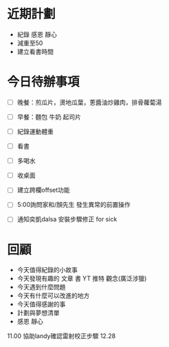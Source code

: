 # 近期計劃
- 紀錄 感恩 靜心
- 減重至50
- 建立看書時間

# 今日待辦事項
- [ ] 晚餐：煎瓜片，燙地瓜葉，蔥醬油炒雞肉，排骨蘿蔔湯
- [ ] 早餐：麵包 牛奶 起司片
- [ ] 紀錄運動體重
- [ ] 看書
- [ ] 多喝水
- [ ] 收桌面
- [ ] 建立跨欄offset功能
- [ ] 5:00詢問家和/顏先生 發生異常的前置操作
- [ ] 通知奕凱dalsa 安裝步驟修正 for sick


# 回顧
- 今天值得紀錄的小故事
- 今天發現有趣的 文章 書 YT 推特 觀念(廣泛涉獵)
- 今天遇到什麼問題
- 今天有什麼可以改進的地方
- 今天值得感謝的事
- 計劃與夢想清單
- 感恩 靜心


11.00
協助landy確認雷射校正步驟
12.28
